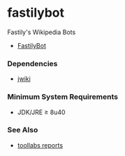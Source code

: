 # fastilybot
Fastily's Wikipedia Bots

* [FastilyBot](https://en.wikipedia.org/wiki/User:FastilyBot)

### Dependencies
* [jwiki](https://github.com/fastily/jwiki)

### Minimum System Requirements
* JDK/JRE ≥ 8u40

### See Also
* [toollabs reports](https://tools.wmflabs.org/fastilybot/)
